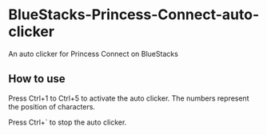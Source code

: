 # BlueStacks-Princess-Connect-auto-clicker
An auto clicker for Princess Connect on BlueStacks

## How to use
Press Ctrl+1 to Ctrl+5 to activate the auto clicker. The numbers represent the position of characters.

Press Ctrl+\` to stop the auto clicker.

